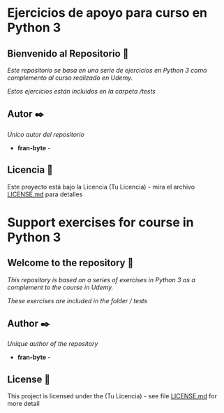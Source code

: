 # Ejercicios de apoyo para curso en Python 3
## Bienvenido al Repositorio 🚀

_Este repositorio se basa en una serie de ejercicios en Python 3
como complemento al curso realizado en Udemy._

_Estos ejercicios están incluidos en la carpeta  /tests_

## Autor ✒️

_Único autor del repositorio_

* **fran-byte** -

## Licencia 📄

Este proyecto está bajo la Licencia (Tu Licencia) - mira el archivo [LICENSE.md](LICENSE.md) para detalles


# Support exercises for course in Python 3
## Welcome to the repository 🚀

_This repository is based on a series of exercises in Python 3
 as a complement to the course in Udemy._

_These exercises are included in the folder / tests_

## Author ✒️

_Unique author of the repository_

* **fran-byte** -

## License 📄

This project is licensed under the (Tu Licencia) - see file [LICENSE.md](LICENSE.md) for more detail




